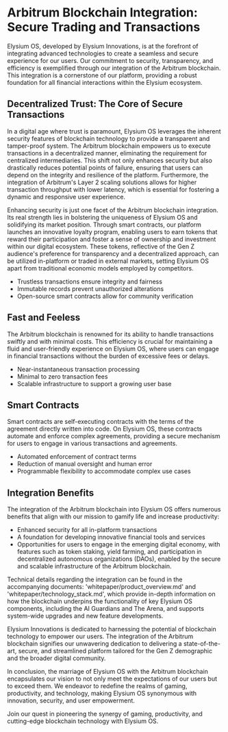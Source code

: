 # Arbitrum Blockchain Integration: Secure Trading and Transactions

Elysium OS, developed by Elysium Innovations, is at the forefront of integrating advanced technologies to create a seamless and secure experience for our users. Our commitment to security, transparency, and efficiency is exemplified through our integration of the Arbitrum blockchain. This integration is a cornerstone of our platform, providing a robust foundation for all financial interactions within the Elysium ecosystem.

## Decentralized Trust: The Core of Secure Transactions

In a digital age where trust is paramount, Elysium OS leverages the inherent security features of blockchain technology to provide a transparent and tamper-proof system. The Arbitrum blockchain empowers us to execute transactions in a decentralized manner, eliminating the requirement for centralized intermediaries. This shift not only enhances security but also drastically reduces potential points of failure, ensuring that users can depend on the integrity and resilience of the platform. Furthermore, the integration of Arbitrum's Layer 2 scaling solutions allows for higher transaction throughput with lower latency, which is essential for fostering a dynamic and responsive user experience.

Enhancing security is just one facet of the Arbitrum blockchain integration. Its real strength lies in bolstering the uniqueness of Elysium OS and solidifying its market position. Through smart contracts, our platform launches an innovative loyalty program, enabling users to earn tokens that reward their participation and foster a sense of ownership and investment within our digital ecosystem. These tokens, reflective of the Gen Z audience's preference for transparency and a decentralized approach, can be utilized in-platform or traded in external markets, setting Elysium OS apart from traditional economic models employed by competitors.

- Trustless transactions ensure integrity and fairness
- Immutable records prevent unauthorized alterations
- Open-source smart contracts allow for community verification

## Fast and Feeless

The Arbitrum blockchain is renowned for its ability to handle transactions swiftly and with minimal costs. This efficiency is crucial for maintaining a fluid and user-friendly experience on Elysium OS, where users can engage in financial transactions without the burden of excessive fees or delays.

- Near-instantaneous transaction processing
- Minimal to zero transaction fees
- Scalable infrastructure to support a growing user base

## Smart Contracts

Smart contracts are self-executing contracts with the terms of the agreement directly written into code. On Elysium OS, these contracts automate and enforce complex agreements, providing a secure mechanism for users to engage in various transactions and agreements.

- Automated enforcement of contract terms
- Reduction of manual oversight and human error
- Programmable flexibility to accommodate complex use cases

## Integration Benefits

The integration of the Arbitrum blockchain into Elysium OS offers numerous benefits that align with our mission to gamify life and increase productivity:

- Enhanced security for all in-platform transactions
- A foundation for developing innovative financial tools and services
- Opportunities for users to engage in the emerging digital economy, with features such as token staking, yield farming, and participation in decentralized autonomous organizations (DAOs), enabled by the secure and scalable infrastructure of the Arbitrum blockchain.

Technical details regarding the integration can be found in the accompanying documents: 'whitepaper/product_overview.md' and 'whitepaper/technology_stack.md', which provide in-depth information on how the blockchain underpins the functionality of key Elysium OS components, including the AI Guardians and The Arena, and supports system-wide upgrades and new feature developments.

Elysium Innovations is dedicated to harnessing the potential of blockchain technology to empower our users. The integration of the Arbitrum blockchain signifies our unwavering dedication to delivering a state-of-the-art, secure, and streamlined platform tailored for the Gen Z demographic and the broader digital community.

In conclusion, the marriage of Elysium OS with the Arbitrum blockchain encapsulates our vision to not only meet the expectations of our users but to exceed them. We endeavor to redefine the realms of gaming, productivity, and technology, making Elysium OS synonymous with innovation, security, and user empowerment.

Join our quest in pioneering the synergy of gaming, productivity, and cutting-edge blockchain technology with Elysium OS.
